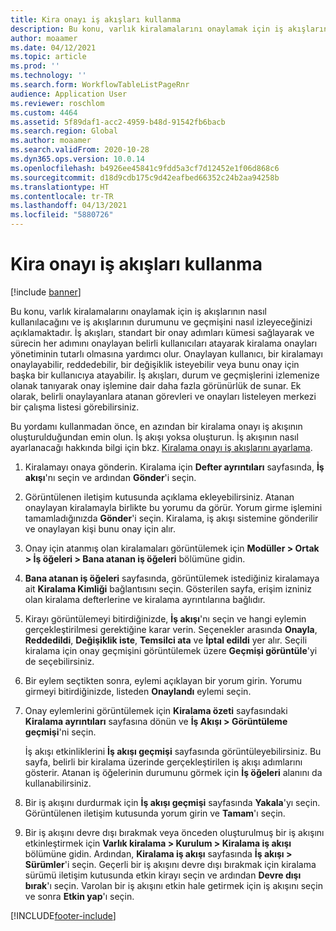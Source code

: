 ```yaml
---
title: Kira onayı iş akışları kullanma
description: Bu konu, varlık kiralamalarını onaylamak için iş akışlarının nasıl kullanılacağını ve iş akışlarının durumunu ve geçmişini nasıl izleyeceğinizi açıklamaktadır.
author: moaamer
ms.date: 04/12/2021
ms.topic: article
ms.prod: ''
ms.technology: ''
ms.search.form: WorkflowTableListPageRnr
audience: Application User
ms.reviewer: roschlom
ms.custom: 4464
ms.assetid: 5f89daf1-acc2-4959-b48d-91542fb6bacb
ms.search.region: Global
ms.author: moaamer
ms.search.validFrom: 2020-10-28
ms.dyn365.ops.version: 10.0.14
ms.openlocfilehash: b4926ee45841c9fdd5a3cf7d12452e1f06d868c6
ms.sourcegitcommit: d18d9cdb175c9d42eafbed66352c24b2aa94258b
ms.translationtype: HT
ms.contentlocale: tr-TR
ms.lasthandoff: 04/13/2021
ms.locfileid: "5880726"
---
```

# <a name="use-lease-approval-workflows"></a>Kira onayı iş akışları kullanma

[!include [banner](../includes/banner.md)]

Bu konu, varlık kiralamalarını onaylamak için iş akışlarının nasıl kullanılacağını ve iş akışlarının durumunu ve geçmişini nasıl izleyeceğinizi açıklamaktadır. İş akışları, standart bir onay adımları kümesi sağlayarak ve sürecin her adımını onaylayan belirli kullanıcıları atayarak kiralama onayları yönetiminin tutarlı olmasına yardımcı olur. Onaylayan kullanıcı, bir kiralamayı onaylayabilir, reddedebilir, bir değişiklik isteyebilir veya bunu onay için başka bir kullanıcıya atayabilir. İş akışları, durum ve geçmişlerini izlemenize olanak tanıyarak onay işlemine dair daha fazla görünürlük de sunar. Ek olarak, belirli onaylayanlara atanan görevleri ve onayları listeleyen merkezi bir çalışma listesi görebilirsiniz.

Bu yordamı kullanmadan önce, en azından bir kiralama onayı iş akışının oluşturulduğundan emin olun. İş akışı yoksa oluşturun. İş akışının nasıl ayarlanacağı hakkında bilgi için bkz. [Kiralama onayı iş akışlarını ayarlama](set-up-lease-wrkflw.md).

1. Kiralamayı onaya gönderin. Kiralama için **Defter ayrıntıları** sayfasında, **İş akışı**'nı seçin ve ardından **Gönder**'i seçin.
2. Görüntülenen iletişim kutusunda açıklama ekleyebilirsiniz. Atanan onaylayan kiralamayla birlikte bu yorumu da görür. Yorum girme işlemini tamamladığınızda **Gönder**'i seçin. Kiralama, iş akışı sistemine gönderilir ve onaylayan kişi bunu onay için alır.
3. Onay için atanmış olan kiralamaları görüntülemek için **Modüller \> Ortak \> İş öğeleri \> Bana atanan iş öğeleri** bölümüne gidin.
4. **Bana atanan iş öğeleri** sayfasında, görüntülemek istediğiniz kiralamaya ait **Kiralama Kimliği** bağlantısını seçin. Gösterilen sayfa, erişim izniniz olan kiralama defterlerine ve kiralama ayrıntılarına bağlıdır.
5. Kirayı görüntülemeyi bitirdiğinizde, **İş akışı**'nı seçin ve hangi eylemin gerçekleştirilmesi gerektiğine karar verin. Seçenekler arasında **Onayla**, **Reddedildi**, **Değişiklik iste**, **Temsilci ata** ve **İptal edildi** yer alır. Seçili kiralama için onay geçmişini görüntülemek üzere **Geçmişi görüntüle**'yi de seçebilirsiniz.
6. Bir eylem seçtikten sonra, eylemi açıklayan bir yorum girin. Yorumu girmeyi bitirdiğinizde, listeden **Onaylandı** eylemi seçin.
7. Onay eylemlerini görüntülemek için **Kiralama özeti** sayfasındaki **Kiralama ayrıntıları** sayfasına dönün ve **İş Akışı \> Görüntüleme geçmişi**'ni seçin.

    İş akışı etkinliklerini **İş akışı geçmişi** sayfasında görüntüleyebilirsiniz. Bu sayfa, belirli bir kiralama üzerinde gerçekleştirilen iş akışı adımlarını gösterir. Atanan iş öğelerinin durumunu görmek için **İş öğeleri** alanını da kullanabilirsiniz.

8. Bir iş akışını durdurmak için **İş akışı geçmişi** sayfasında **Yakala**'yı seçin. Görüntülenen iletişim kutusunda yorum girin ve **Tamam**'ı seçin.
9. Bir iş akışını devre dışı bırakmak veya önceden oluşturulmuş bir iş akışını etkinleştirmek için **Varlık kiralama \> Kurulum \> Kiralama iş akışı** bölümüne gidin. Ardından, **Kiralama iş akışı** sayfasında **İş akışı \> Sürümler**'i seçin. Geçerli bir iş akışını devre dışı bırakmak için kiralama sürümü iletişim kutusunda etkin kirayı seçin ve ardından **Devre dışı bırak**'ı seçin. Varolan bir iş akışını etkin hale getirmek için iş akışını seçin ve sonra **Etkin yap**'ı seçin.


[!INCLUDE[footer-include](../../includes/footer-banner.md)]
